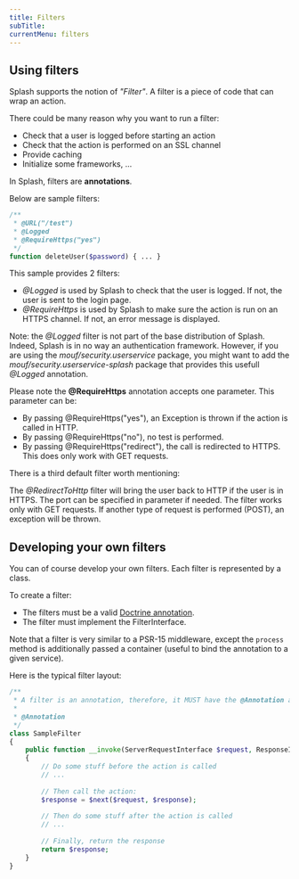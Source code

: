 ```yaml
---
title: Filters
subTitle: 
currentMenu: filters
---
```


Using filters
-------------

Splash supports the notion of _"Filter"_. A filter is a piece of code that can wrap an action.

There could be many reason why you want to run a filter:

 - Check that a user is logged before starting an action
 - Check that the action is performed on an SSL channel
 - Provide caching
 - Initialize some frameworks, ...

In Splash, filters are **annotations**.

Below are sample filters:

```php
/**
 * @URL("/test")
 * @Logged
 * @RequireHttps("yes")
 */
function deleteUser($password) { ... }
```

This sample provides 2 filters:

 - *@Logged* is used by Splash to check that the user is logged. If not, the user is sent to the login page.
 - *@RequireHttps* is used by Splash to make sure the action is run on an HTTPS channel. If not, an error message is displayed.

Note: the *@Logged* filter is not part of the base distribution of Splash. Indeed, Splash is in no way an authentication framework.
However, if you are using the _mouf/security.userservice_ package, you might want to add the _mouf/security.userservice-splash_ package
that provides this usefull *@Logged* annotation.

Please note the <b>@RequireHttps</b> annotation accepts one parameter. This parameter can be:

- By passing @RequireHttps("yes"), an Exception is thrown if the action is called in HTTP.
- By passing @RequireHttps("no"), no test is performed.
- By passing @RequireHttps("redirect"), the call is redirected to HTTPS. This does only work with GET requests.


There is a third default filter worth mentioning:

The *@RedirectToHttp* filter will bring the user back to HTTP if the user is in HTTPS. The port can be specified in parameter if needed. The filter
works only with GET requests. If another type of request is performed (POST), an exception will be thrown.

Developing your own filters
---------------------------

You can of course develop your own filters.
Each filter is represented by a class.

To create a filter:

 - The filters must be a valid [Doctrine annotation](http://doctrine-orm.readthedocs.io/projects/doctrine-common/en/latest/reference/annotations.html).
 - The filter must implement the  FilterInterface.

Note that a filter is very similar to a PSR-15 middleware, except the `process` method is additionally passed a container (useful to bind the annotation to a given service).

Here is the typical filter layout:

```php
/**
 * A filter is an annotation, therefore, it MUST have the @Annotation annotation.
 *
 * @Annotation
 */
class SampleFilter
{
    public function __invoke(ServerRequestInterface $request, ResponseInterface $response, callable $next, ContainerInterface $container)
    {
        // Do some stuff before the action is called
        // ...
        
        // Then call the action:
        $response = $next($request, $response);
        
        // Then do some stuff after the action is called
        // ...
        
        // Finally, return the response
        return $response;
    }
}
```
